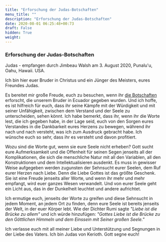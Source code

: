 ```yaml
---
title: "Erforschung der Judas-Botschaften"
menu_title: ""
description: "Erforschung der Judas-Botschaften"
date: 2020-08-01 06:25:48+00:73
draft: False
hidden: True
weight:
---
```

### Erforschung der Judas-Botschaften

Judas - empfangen durch Jimbeau Walsh am 3. August 2020, Punalu'u, Oahu, Hawaii. USA.

Ich bin hier euer Bruder in Christus und ein Jünger des Meisters, eures Freundes Judas.

Es bereitet mir große Freude, euch zu besuchen, wenn ihr [die Botschaften](/judas-von-kerioth-botschaften/botschaften-von-judas-von-kerioth/) erforscht, die unserem Bruder in Ecuador gegeben wurden. Und ich hoffe, es ist hilfreich für euch, dass ihr seine Kämpfe mit der Würdigkeit und mit seiner Unfähigkeit, zwischen dem Verstand und der Seele zu unterscheiden, sehen könnt. Ich habe bemerkt, dass ihr, wenn ihr die Worte lest, die ich gegeben habe, in der Lage seid, euch von den Sorgen eures Verstandes in die Dankbarkeit eures Herzens zu bewegen, während ihr nach und nach versteht, was ich zum Ausdruck gebracht habe. Ich wünsche euch so sehr, dass ihr es versteht und davon profitiert.

Wozu sind die Worte gut, wenn sie eure Seele nicht erheben? Gott sucht eure Aufmerksamkeit und die Offenheit für seinen Segen jenseits all der Komplikationen, die sich die menschliche Natur mit all den Variablen, all den Konstruktionen und dem Intellektualisieren ausdenkt. Es muss in gewisser Weise aufgegeben werden zugunsten der Sehnsucht eurer Seelen, dem Ruf eurer Herzen nach Liebe. Denn die Liebe Gottes ist das größte Geschenk. Sie ist eine Freude jenseits aller Worte, und wenn ihr mehr und mehr empfangt, wird euer ganzes Wesen verwandelt. Und von eurer Seele geht ein Licht aus, das in der Dunkelheit leuchtet und andere aufrichtet.

Ich ermutige euch, jenseits der Worte zu greifen und diese Sehnsucht in jedem Moment, an jedem Ort zu finden, denn eure Seele ist bereits jenseits der Welt, in der euer Körper lebt. Wie der Dichter Rumi sagte *"Liebe ist die Brücke zu allem"* und ich würde hinzufügen: *"Gottes Liebe ist die Brücke zu den Göttlichen Himmeln und dem Einssein mit Seiner großen Seele."*

Ich verlasse euch mit all meiner Liebe und Unterstützung und Segnungen in der Liebe des Vaters. Ich bin Judas von Kerioth. Gott segne euch!
